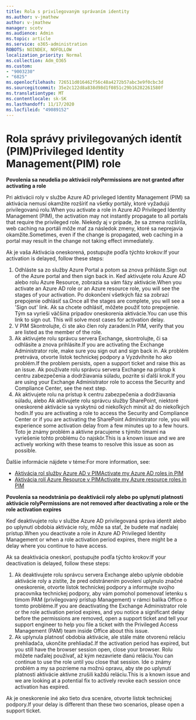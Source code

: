 ```yaml
---
title: Rola s privilegovaným správaním identity
ms.author: v-jmathew
author: v-jmathew
manager: scotv
ms.audience: Admin
ms.topic: article
ms.service: o365-administration
ROBOTS: NOINDEX, NOFOLLOW
localization_priority: Normal
ms.collection: Adm_O365
ms.custom:
- "9003230"
- "6825"
ms.openlocfilehash: 726511d016462f56c48a4272b57abc3e9f0cbc3d
ms.sourcegitcommit: 35e2c122d8a838d98d1f0851c29b16282261580f
ms.translationtype: MT
ms.contentlocale: sk-SK
ms.lasthandoff: 11/17/2020
ms.locfileid: "49089152"
---
```

# <a name="privileged-identity-managementpim-role"></a><span data-ttu-id="52954-102">Rola správy privilegovaných identít (PIM)</span><span class="sxs-lookup"><span data-stu-id="52954-102">Privileged Identity Management(PIM) role</span></span>

<span data-ttu-id="52954-103">**Povolenia sa neudelia po aktivácii roly**</span><span class="sxs-lookup"><span data-stu-id="52954-103">**Permissions are not granted after activating a role**</span></span>

<span data-ttu-id="52954-104">Pri aktivácii roly v službe Azure AD privileged Identity Management (PIM) sa aktivácia nemusí okamžite rozšíriť na všetky portály, ktoré vyžadujú privilegovanú rolu.</span><span class="sxs-lookup"><span data-stu-id="52954-104">When you activate a role in Azure AD Privileged Identity Management (PIM), the activation may not instantly propagate to all portals that require the privileged role.</span></span> <span data-ttu-id="52954-105">Niekedy aj v prípade, že sa zmena rozšírila, web caching na portáli môže mať za následok zmeny, ktoré sa neprejavia okamžite.</span><span class="sxs-lookup"><span data-stu-id="52954-105">Sometimes, even if the change is propagated, web caching in a portal may result in the change not taking effect immediately.</span></span>

<span data-ttu-id="52954-106">Ak je vaša Aktivácia oneskorená, postupujte podľa týchto krokov:</span><span class="sxs-lookup"><span data-stu-id="52954-106">If your activation is delayed, follow these steps:</span></span>

1. <span data-ttu-id="52954-107">Odhláste sa zo služby Azure Portal a potom sa znova prihláste.</span><span class="sxs-lookup"><span data-stu-id="52954-107">Sign out of the Azure portal and then sign back in.</span></span> <span data-ttu-id="52954-108">Keď aktivujete rolu Azure AD alebo rolu Azure Resource, zobrazia sa vám fázy aktivácie.</span><span class="sxs-lookup"><span data-stu-id="52954-108">When you activate an Azure AD role or an Azure resource role, you will see the stages of your activation.</span></span> <span data-ttu-id="52954-109">Po dokončení všetkých fáz sa zobrazí prepojenie odhlásiť sa.</span><span class="sxs-lookup"><span data-stu-id="52954-109">Once all the stages are complete, you will see a 'Sign out' link.</span></span> <span data-ttu-id="52954-110">Ak sa chcete odhlásiť, môžete použiť toto prepojenie. Tým sa vyrieši väčšina prípadov oneskorenia aktivácie.</span><span class="sxs-lookup"><span data-stu-id="52954-110">You can use this link to sign out. This will solve most cases for activation delay.</span></span>
2. <span data-ttu-id="52954-111">V PIM Skontrolujte, či ste ako člen roly zaradení.</span><span class="sxs-lookup"><span data-stu-id="52954-111">In PIM, verify that you are listed as the member of the role.</span></span>
3. <span data-ttu-id="52954-112">Ak aktivujete rolu správcu servera Exchange, skontrolujte, či sa odhlásite a znova prihlásite.</span><span class="sxs-lookup"><span data-stu-id="52954-112">If you are activating the Exchange Administrator role, make sure you sign out and sign back in.</span></span> <span data-ttu-id="52954-113">Ak problém pretrváva, otvorte lístok technickej podpory a Vyzdvihnite ho ako problém.</span><span class="sxs-lookup"><span data-stu-id="52954-113">If the problem persists, open a support ticket and raise this as an issue.</span></span> <span data-ttu-id="52954-114">Ak používate rolu správcu servera Exchange na prístup k centru zabezpečenia a dodržiavania súladu, pozrite si ďalší krok.</span><span class="sxs-lookup"><span data-stu-id="52954-114">If you are using your Exchange Administrator role to access the Security and Compliance Center, see the next step.</span></span>
4. <span data-ttu-id="52954-115">Ak aktivujete rolu na prístup k centru zabezpečenia a dodržiavania súladu, alebo Ak aktivujete rolu správcu služby SharePoint, niektoré oneskorené aktivácie sa vyskytnú od niekoľkých minút až do niekoľkých hodín.</span><span class="sxs-lookup"><span data-stu-id="52954-115">If you are activating a role to access the Security and Compliance Center or if you are activating the SharePoint Administrator role, you will experience some activation delay from a few minutes up to a few hours.</span></span> <span data-ttu-id="52954-116">Toto je známy problém a aktívne pracujeme s týmito tímami na vyriešenie tohto problému čo najskôr.</span><span class="sxs-lookup"><span data-stu-id="52954-116">This is a known issue and we are actively working with these teams to resolve this issue as soon as possible.</span></span>

<span data-ttu-id="52954-117">Ďalšie informácie nájdete v téme:</span><span class="sxs-lookup"><span data-stu-id="52954-117">For more information, see:</span></span>

- [<span data-ttu-id="52954-118">Aktivácia rol služby Azure AD v PIM</span><span class="sxs-lookup"><span data-stu-id="52954-118">Activate my Azure AD roles in PIM</span></span>](https://docs.microsoft.com/azure/active-directory/privileged-identity-management/pim-how-to-activate-role?WT.mc_id=Portal-Microsoft_Azure_Support "https://docs.microsoft.com/azure/active-directory/privileged-identity-management/pim-how-to-activate-role?wt.mc_id=portal-microsoft_azure_support")
- [<span data-ttu-id="52954-119">Aktivácia rolí Azure Resource v PIM</span><span class="sxs-lookup"><span data-stu-id="52954-119">Activate my Azure resource roles in PIM</span></span>](https://docs.microsoft.com/azure/active-directory/privileged-identity-management/pim-resource-roles-activate-your-roles?WT.mc_id=Portal-Microsoft_Azure_Support "https://docs.microsoft.com/azure/active-directory/privileged-identity-management/pim-resource-roles-activate-your-roles?wt.mc_id=portal-microsoft_azure_support")

<span data-ttu-id="52954-120">**Povolenia sa neodstránia po deaktivácii roly alebo po uplynutí platnosti aktivácie roly**</span><span class="sxs-lookup"><span data-stu-id="52954-120">**Permissions are not removed after deactivating a role or the role activation expires**</span></span>

<span data-ttu-id="52954-121">Keď deaktivujete rolu v službe Azure AD privilegovaná správa identít alebo po uplynutí obdobia aktivácie roly, môže sa stať, že budete mať naďalej prístup.</span><span class="sxs-lookup"><span data-stu-id="52954-121">When you deactivate a role in Azure AD Privileged Identity Management or when a role activation period expires, there might be a delay where you continue to have access.</span></span>

<span data-ttu-id="52954-122">Ak sa deaktivácia oneskorí, postupujte podľa týchto krokov:</span><span class="sxs-lookup"><span data-stu-id="52954-122">If your deactivation is delayed, follow these steps:</span></span>

1. <span data-ttu-id="52954-123">Ak deaktivujete rolu správcu servera Exchange alebo uplynie obdobie aktivácie roly a zistíte, že pred odstránením povolení uplynulo značné oneskorenie, otvorte lístok technickej podpory a informujte svojho pracovníka technickej podpory, aby vám pomohol pomenovať letenku s tímom PAM (privilegovaný prístup Management) v rámci balíka Office o tomto probléme.</span><span class="sxs-lookup"><span data-stu-id="52954-123">If you are deactivating the Exchange Administrator role or the role activation period expires, and you notice a significant delay before the permissions are removed, open a support ticket and tell your support engineer to help you file a ticket with the Privileged Access Management (PAM) team inside Office about this issue.</span></span>
2. <span data-ttu-id="52954-124">Ak uplynula platnosť obdobia aktivácie, ale stále máte otvorenú reláciu prehliadača, ukončite prehliadač.</span><span class="sxs-lookup"><span data-stu-id="52954-124">If the activation period has expired, but you still have the browser session open, close your browser.</span></span> <span data-ttu-id="52954-125">Rolu môžete naďalej používať, až kým nezavriete danú reláciu.</span><span class="sxs-lookup"><span data-stu-id="52954-125">You can continue to use the role until you close that session.</span></span> <span data-ttu-id="52954-126">Ide o známy problém a my sa pozrieme na možnú opravu, aby ste po uplynutí platnosti aktivácie aktívne zrušili každú reláciu.</span><span class="sxs-lookup"><span data-stu-id="52954-126">This is a known issue and we are looking at a potential fix to actively revoke each session once activation has expired.</span></span>

<span data-ttu-id="52954-127">Ak je oneskorenie iné ako tieto dva scenáre, otvorte lístok technickej podpory.</span><span class="sxs-lookup"><span data-stu-id="52954-127">If your delay is different than these two scenarios, please open a support ticket.</span></span>
